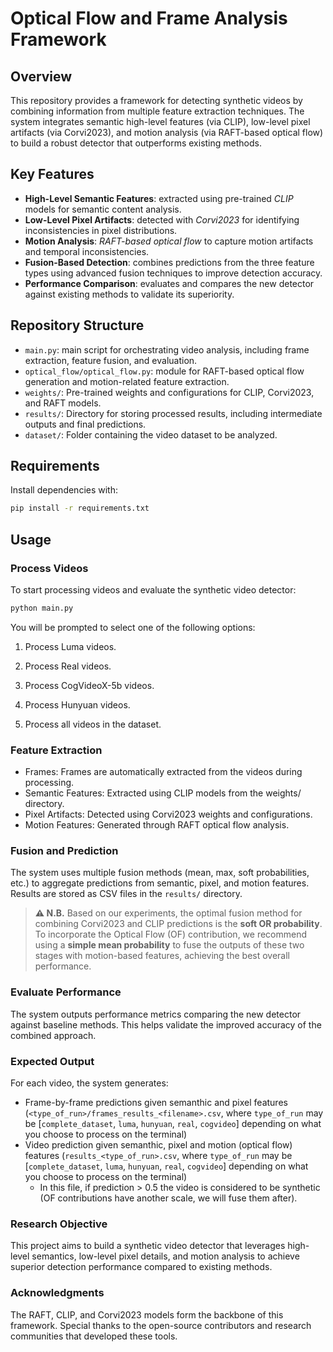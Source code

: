 # Optical Flow and Frame Analysis Framework

## Overview
This repository provides a framework for detecting synthetic videos by combining information from multiple feature extraction techniques. The system integrates semantic high-level features (via CLIP), low-level pixel artifacts (via Corvi2023), and motion analysis (via RAFT-based optical flow) to build a robust detector that outperforms existing methods.

## Key Features
- **High-Level Semantic Features**: extracted using pre-trained *CLIP* models for semantic content analysis.
- **Low-Level Pixel Artifacts**: detected with *Corvi2023* for identifying inconsistencies in pixel distributions.
- **Motion Analysis**: *RAFT-based optical flow* to capture motion artifacts and temporal inconsistencies.
- **Fusion-Based Detection**: combines predictions from the three feature types using advanced fusion techniques to improve detection accuracy.
- **Performance Comparison**: evaluates and compares the new detector against existing methods to validate its superiority.

## Repository Structure
- `main.py`: main script for orchestrating video analysis, including frame extraction, feature fusion, and evaluation.
- `optical_flow/optical_flow.py`: module for RAFT-based optical flow generation and motion-related feature extraction.
- `weights/`: Pre-trained weights and configurations for CLIP, Corvi2023, and RAFT models.
- `results/`: Directory for storing processed results, including intermediate outputs and final predictions.
- `dataset/`: Folder containing the video dataset to be analyzed.

## Requirements
Install dependencies with:

```bash
pip install -r requirements.txt
```

## Usage

### Process Videos
To start processing videos and evaluate the synthetic video detector:

```bash
python main.py
```
You will be prompted to select one of the following options:

 1. Process Luma videos.
 
 2. Process Real videos.
 
 3. Process CogVideoX-5b videos.
 
 4. Process Hunyuan videos.
 
 5. Process all videos in the dataset.

### Feature Extraction
- Frames: Frames are automatically extracted from the videos during processing.
- Semantic Features: Extracted using CLIP models from the weights/ directory.
- Pixel Artifacts: Detected using Corvi2023 weights and configurations.
- Motion Features: Generated through RAFT optical flow analysis.

### Fusion and Prediction
The system uses multiple fusion methods (mean, max, soft probabilities, etc.) to aggregate predictions from semantic, pixel, and motion features. Results are stored as CSV files in the `results/` directory.

> **⚠️ N.B.**
> Based on our experiments, the optimal fusion method for combining Corvi2023 and CLIP predictions is the **soft OR probability**. To incorporate the Optical Flow (OF) contribution, we recommend using a **simple mean probability** to fuse the outputs of these two stages with motion-based features, achieving the best overall performance.

### Evaluate Performance
The system outputs performance metrics comparing the new detector against baseline methods. This helps validate the improved accuracy of the combined approach.

### Expected Output
For each video, the system generates:

- Frame-by-frame predictions given semanthic and pixel features (`<type_of_run>/frames_results_<filename>.csv`, where `type_of_run` may be [`complete_dataset`, `luma`, `hunyuan`, `real`, `cogvideo`] depending on what you choose to process on the terminal)
- Video prediction given semanthic, pixel and motion (optical flow) features (`results_<type_of_run>.csv`, where `type_of_run` may be [`complete_dataset`, `luma`, `hunyuan`, `real`, `cogvideo`] depending on what you choose to process on the terminal)
  - In this file, if prediction > 0.5 the video is considered to be synthetic (OF contributions have another scale, we will fuse them after).

### Research Objective
This project aims to build a synthetic video detector that leverages high-level semantics, low-level pixel details, and motion analysis to achieve superior detection performance compared to existing methods.

### Acknowledgments
The RAFT, CLIP, and Corvi2023 models form the backbone of this framework.
Special thanks to the open-source contributors and research communities that developed these tools.





